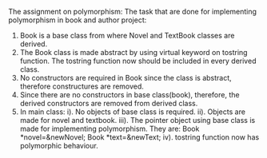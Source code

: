 The assignment on polymorphism:
The task that are done for implementing polymorphism in book and author project:
1. Book is a base class from where Novel and TextBook classes are derived.
2. The Book class is made abstract by using virtual keyword on tostring function. The tostring function now should be included in every derived class.
3. No constructors are required in Book since the class is abstract, therefore constructures are removed.
5. Since there are no constructors in base class(book), therefore, the derived constructors are removed from derived class.
6. In main class:
i). No objects of base class is required.
ii). Objects are made for novel and textbook.
iii). The pointer object using base class is made for implementing polymorphism. 
They are: Book *novel=&newNovel;
	  Book *text=&newText;
iv). tostring function now has polymorphic behaviour.



